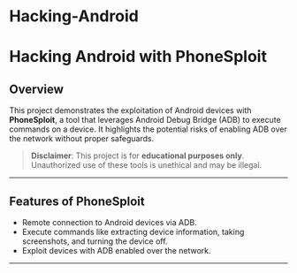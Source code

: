 # Hacking-Android
# Hacking Android with PhoneSploit

## Overview
This project demonstrates the exploitation of Android devices with **PhoneSploit**, a tool that leverages Android Debug Bridge (ADB) to execute commands on a device. It highlights the potential risks of enabling ADB over the network without proper safeguards.

> **Disclaimer**: This project is for **educational purposes only**. Unauthorized use of these tools is unethical and may be illegal.

---

## Features of PhoneSploit
- Remote connection to Android devices via ADB.
- Execute commands like extracting device information, taking screenshots, and turning the device off.
- Exploit devices with ADB enabled over the network.

---

